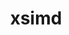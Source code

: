 ---
title: "xsimd"
layout: cache
categories: [package, develop]
meta: {"compilers": ["gcc@11.4.0"], "num_specs": 6, "num_specs_by_stack": {"hep": 6, "root": 6}, "oss": ["ubuntu22.04"], "platforms": ["linux"], "stacks": ["hep", "root"], "targets": ["x86_64_v3"], "versions": ["13.1.0"]}
spec_details: [{"compiler": "gcc@11.4.0", "hash": "errk42wf7la4zatkl2jfphze34ycjulx", "os": "ubuntu22.04", "platform": "linux", "size": "-", "stacks": ["hep", "root"], "target": "x86_64_v3", "variants": ["build_system=cmake", "build_type=Release", "generator=make", "~ipo"], "versions": ["13.1.0"]}, {"compiler": "gcc@11.4.0", "hash": "gt3trepiht3hlnn4w4j7uozjxxnlpcw7", "os": "ubuntu22.04", "platform": "linux", "size": "-", "stacks": ["hep", "root"], "target": "x86_64_v3", "variants": ["build_system=cmake", "build_type=Release", "generator=make", "~ipo"], "versions": ["13.1.0"]}, {"compiler": "gcc@11.4.0", "hash": "m2vqpes2vsap62kqnd5d2xh22afqx2k4", "os": "ubuntu22.04", "platform": "linux", "size": "-", "stacks": ["hep", "root"], "target": "x86_64_v3", "variants": ["build_system=cmake", "build_type=Release", "generator=make", "~ipo"], "versions": ["13.1.0"]}, {"compiler": "gcc@11.4.0", "hash": "t25vzm2gyzj5y4mrijkpyxfrolrjmg7m", "os": "ubuntu22.04", "platform": "linux", "size": "-", "stacks": ["hep", "root"], "target": "x86_64_v3", "variants": ["build_system=cmake", "build_type=Release", "generator=make", "~ipo"], "versions": ["13.1.0"]}, {"compiler": "gcc@11.4.0", "hash": "vklivxpw4np7nlbf2qa7ip565zsolk76", "os": "ubuntu22.04", "platform": "linux", "size": "-", "stacks": ["hep", "root"], "target": "x86_64_v3", "variants": ["build_system=cmake", "build_type=Release", "generator=make", "~ipo"], "versions": ["13.1.0"]}, {"compiler": "gcc@11.4.0", "hash": "zepgcf32jrdamqiyonbvuhnls42dzcqq", "os": "ubuntu22.04", "platform": "linux", "size": "-", "stacks": ["hep", "root"], "target": "x86_64_v3", "variants": ["build_system=cmake", "build_type=Release", "generator=make", "~ipo"], "versions": ["13.1.0"]}]
---